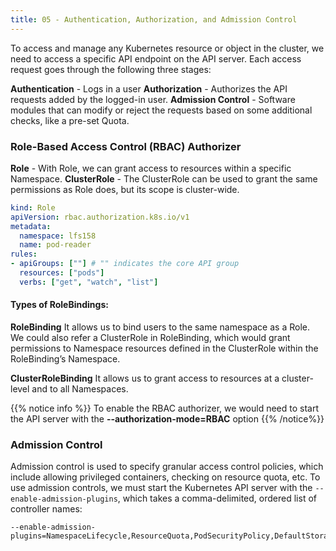 ```yaml
---
title: 05 - Authentication, Authorization, and Admission Control
---
```


To access and manage any Kubernetes resource or object in the cluster, we need to access a specific API endpoint on the API server. Each access request goes through the following three stages:

**Authentication** - Logs in a user
**Authorization** - Authorizes the API requests added by the logged-in user.
**Admission Control** - Software modules that can modify or reject the requests based on some additional checks, like a pre-set Quota.

### Role-Based Access Control (RBAC) Authorizer

**Role** - With Role, we can grant access to resources within a specific Namespace.
**ClusterRole** - The ClusterRole can be used to grant the same permissions as Role does, but its scope is cluster-wide.

```yaml
kind: Role
apiVersion: rbac.authorization.k8s.io/v1
metadata:
  namespace: lfs158
  name: pod-reader
rules:
- apiGroups: [""] # "" indicates the core API group
  resources: ["pods"]
  verbs: ["get", "watch", "list"]
```

#### Types of RoleBindings:

**RoleBinding**
It allows us to bind users to the same namespace as a Role. We could also refer a ClusterRole in RoleBinding, which would grant permissions to Namespace resources defined in the ClusterRole within the RoleBinding’s Namespace.

**ClusterRoleBinding**
It allows us to grant access to resources at a cluster-level and to all Namespaces.

{{% notice info %}}
To enable the RBAC authorizer, we would need to start the API server with the **--authorization-mode=RBAC** option
{{% /notice%}}

### Admission Control

Admission control is used to specify granular access control policies, which include allowing privileged containers, checking on resource quota, etc. To use admission controls, we must start the Kubernetes API server with the `--enable-admission-plugins`, which takes a comma-delimited, ordered list of controller names:

```
--enable-admission-plugins=NamespaceLifecycle,ResourceQuota,PodSecurityPolicy,DefaultStorageClass
```
